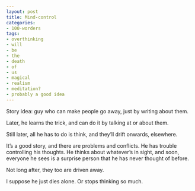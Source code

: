 ```yaml
---
layout: post
title: Mind-control
categories:
- 100-worders
tags:
- overthinking
- will
- be
- the
- death
- of
- us
- magical
- realism
- meditation?
- probably a good idea
---
```

Story idea: guy who can make people go away, just by writing about them.

Later, he learns the trick, and can do it by talking at or about them.

Still later, all he has to do is think, and they’ll drift onwards, elsewhere.

It’s a good story, and there are problems and conflicts. He has trouble controlling his thoughts. He thinks about whatever’s in sight, and soon, everyone he sees is a surprise person that he has never thought of before.

Not long after, they too are driven away.

I suppose he just dies alone. Or stops thinking so much.
